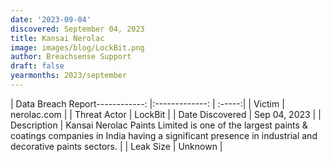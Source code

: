 ```yaml
---
date: '2023-09-04'
discovered: September 04, 2023
title: Kansai Nerolac
image: images/blog/LockBit.png
author: Breachsense Support
draft: false
yearmonths: 2023/september
---
```


| Data Breach Report------------:     |:-------------:    | :-----:|
| Victim      | nerolac.com      | 
| Threat Actor      | LockBit      | 
| Date Discovered      | Sep 04, 2023      | 
| Description      | Kansai Nerolac Paints Limited is one of the largest paints & coatings companies in India having a significant presence in industrial and decorative paints sectors.      | 
| Leak Size      | Unknown      | 

